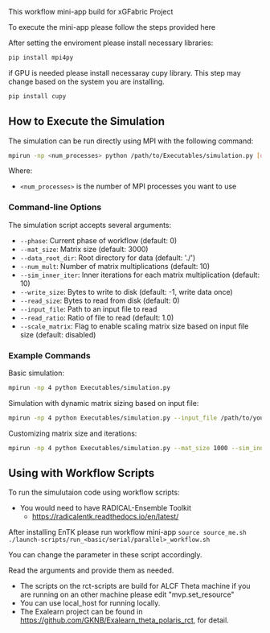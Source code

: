 This workflow mini-app build for xGFabric Project

To execute the mini-app please follow the steps provided here

After setting the enviroment please install necessary libraries:
```sh
pip install mpi4py
```
 if GPU is needed please install necessaray cupy library. This step may change based on the system you are installing. 
```sh
pip install cupy
```

## How to Execute the Simulation

The simulation can be run directly using MPI with the following command:

```sh
mpirun -np <num_processes> python /path/to/Executables/simulation.py [options]
```

Where:
- `<num_processes>` is the number of MPI processes you want to use

### Command-line Options

The simulation script accepts several arguments:

- `--phase`: Current phase of workflow (default: 0)
- `--mat_size`: Matrix size (default: 3000)
- `--data_root_dir`: Root directory for data (default: './')
- `--num_mult`: Number of matrix multiplications (default: 10)
- `--sim_inner_iter`: Inner iterations for each matrix multiplication (default: 10)
- `--write_size`: Bytes to write to disk (default: -1, write data once)
- `--read_size`: Bytes to read from disk (default: 0)
- `--input_file`: Path to an input file to read
- `--read_ratio`: Ratio of file to read (default: 1.0)
- `--scale_matrix`: Flag to enable scaling matrix size based on input file size (default: disabled)

### Example Commands

Basic simulation:
```sh
mpirun -np 4 python Executables/simulation.py
```


Simulation with dynamic matrix sizing based on input file:
```sh
mpirun -np 4 python Executables/simulation.py --input_file /path/to/your/data.txt --scale_matrix --read_ratio 0.5 --outfile_file  /path/to/your/output.txt
```

Customizing matrix size and iterations:
```sh
mpirun -np 4 python Executables/simulation.py --mat_size 1000 --sim_inner_iter 5
```

## Using with Workflow Scripts

To run the simulutaion code using workflow scripts:

- You would need to have RADICAL-Ensemble Toolkit 
  - https://radicalentk.readthedocs.io/en/latest/

After installing EnTK please run workflow mini-app
`source source_me.sh`
`./launch-scripts/run_<basic/serial/parallel>_workflow.sh`

You can change the parameter in these script accordingly.

Read the arguments and provide them as needed. 
- The scripts on the rct-scripts are build for ALCF Theta machine if you are running on an other machine please edit "mvp.set_resource" 
- You can use local_host for running locally. 
- The Exalearn project can be found in https://github.com/GKNB/Exalearn_theta_polaris_rct, for detail.
